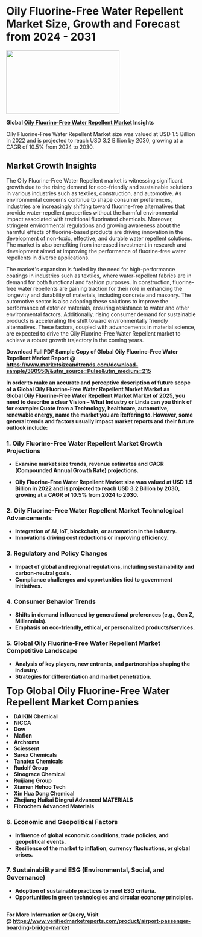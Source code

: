 <H1>Oily Fluorine-Free Water Repellent Market Size, Growth and Forecast from 2024 - 2031</H1><img class="aligncenter size-medium wp-image-584254" src="https://thirdeyenews.in/wp-content/uploads/2024/09/Global-Market-Research-300x168.jpeg" alt="" width="300" height="168" /><p><strong>Global&nbsp;<a href="https://www.marketsizeandtrends.com/download-sample/390950/&amp;utm_source=Pulse&amp;utm_medium=215">Oily Fluorine-Free Water Repellent Market</a> Insights</strong></p><p>Oily Fluorine-Free Water Repellent Market size was valued at USD 1.5 Billion in 2022 and is projected to reach USD 3.2 Billion by 2030, growing at a CAGR of 10.5% from 2024 to 2030.</p><p><h2>Market Growth Insights</h2> <p>The Oily Fluorine-Free Water Repellent market is witnessing significant growth due to the rising demand for eco-friendly and sustainable solutions in various industries such as textiles, construction, and automotive. As environmental concerns continue to shape consumer preferences, industries are increasingly shifting toward fluorine-free alternatives that provide water-repellent properties without the harmful environmental impact associated with traditional fluorinated chemicals. Moreover, stringent environmental regulations and growing awareness about the harmful effects of fluorine-based products are driving innovation in the development of non-toxic, effective, and durable water repellent solutions. The market is also benefiting from increased investment in research and development aimed at improving the performance of fluorine-free water repellents in diverse applications.</p> <p><strong></strong></p> <p>The market's expansion is fueled by the need for high-performance coatings in industries such as textiles, where water-repellent fabrics are in demand for both functional and fashion purposes. In construction, fluorine-free water repellents are gaining traction for their role in enhancing the longevity and durability of materials, including concrete and masonry. The automotive sector is also adopting these solutions to improve the performance of exterior materials, ensuring resistance to water and other environmental factors. Additionally, rising consumer demand for sustainable products is accelerating the shift toward environmentally friendly alternatives. These factors, coupled with advancements in material science, are expected to drive the Oily Fluorine-Free Water Repellent market to achieve a robust growth trajectory in the coming years. <p><strong></p><p><span class=""><strong>Download Full PDF Sample Copy of Global Oily Fluorine-Free Water Repellent Market Report</strong> @ <a href="https://www.marketsizeandtrends.com/download-sample/390950/&amp;utm_source=Pulse&amp;utm_medium=215" target="_blank">https://www.marketsizeandtrends.com/download-sample/390950/&amp;utm_source=Pulse&amp;utm_medium=215</a></span></p><p>In order to make an accurate and perceptive description of future scope of a Global&nbsp;Oily Fluorine-Free Water Repellent Market Market as Global&nbsp;Oily Fluorine-Free Water Repellent Market Market of 2025, you need to describe a clear Vision &ndash; What Industry or Linda can you think of for example: Quote from a Technology, healthcare, automotive, renewable energy, name the market you are Reffering to. However, some general trends and factors usually impact market reports and their future outlook include:</p><h3>1.&nbsp;<strong>Oily Fluorine-Free Water Repellent Market Growth Projections</strong></h3><ul><li>Examine market size trends, revenue estimates and CAGR (Compounded Annual Growth Rate) projections.</li><li><p>Oily Fluorine-Free Water Repellent Market size was valued at USD 1.5 Billion in 2022 and is projected to reach USD 3.2 Billion by 2030, growing at a CAGR of 10.5% from 2024 to 2030.</p></li></ul><h3>2.&nbsp;<strong>Oily Fluorine-Free Water Repellent Market Technological Advancements</strong></h3><ul><li>Integration of AI, IoT, blockchain, or automation in the industry.</li><li>Innovations driving cost reductions or improving efficiency.</li></ul><h3>3.&nbsp;<strong>Regulatory and Policy Changes</strong></h3><ul><li>Impact of global and regional regulations, including sustainability and carbon-neutral goals.</li><li>Compliance challenges and opportunities tied to government initiatives.</li></ul><h3>4.&nbsp;<strong>Consumer Behavior Trends</strong></h3><ul><li>Shifts in demand influenced by generational preferences (e.g., Gen Z, Millennials).</li><li>Emphasis on eco-friendly, ethical, or personalized products/services.</li></ul><h3>5.&nbsp;<strong>Global Oily Fluorine-Free Water Repellent Market Competitive Landscape</strong></h3><ul><li>Analysis of key players, new entrants, and partnerships shaping the industry.</li><li>Strategies for differentiation and market penetration.</li></ul><p data-pm-slice="1 1 []"><span style="color: inherit; font-family: inherit; font-size: 25px;">Top Global Oily Fluorine-Free Water Repellent Market Companies</span></p><div class="" data-test-id=""><p><li>DAIKIN Chemical</li><li> NICCA</li><li> Dow</li><li> Maflon</li><li> Archroma</li><li> Sciessent</li><li> Sarex Chemicals</li><li> Tanatex Chemicals</li><li> Rudolf Group</li><li> Sinograce Chemical</li><li> Ruijiang Group</li><li> Xiamen Hehoo Tech</li><li> Xin Hua Dong Chemical</li><li> Zhejiang Huikai Dingrui Advanced MATERIALS</li><li> Fibrochem Advanced Materials</li></p></div><h3>6.&nbsp;<strong>Economic and Geopolitical Factors</strong></h3><ul><li>Influence of global economic conditions, trade policies, and geopolitical events.</li><li>Resilience of the market to inflation, currency fluctuations, or global crises.</li></ul><h3>7.&nbsp;<strong>Sustainability and ESG (Environmental, Social, and Governance)</strong></h3><ul><li>Adoption of sustainable practices to meet ESG criteria.</li><li>Opportunities in green technologies and circular economy principles.</li></ul><h2><strong style="font-size: 14px;">For More Information or Query, Visit @&nbsp;</strong><a style="background-color: #ffffff; font-size: 14px;" href="https://www.marketsizeandtrends.com/report/oily-fluorine-free-water-repellent-market/" target="_blank">https://www.verifiedmarketreports.com/product/airport-passenger-boarding-bridge-market</a></h2>
